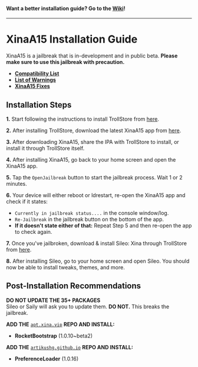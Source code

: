 #### Want a better installation guide? Go to the [Wiki](https://github.com/NotDarkn/XinaA15/wiki/Installation)!
***
# XinaA15 Installation Guide
XinaA15 is a jailbreak that is in-development and in public beta. **Please make sure to use this jailbreak with precaution.**

- [**Compatibility List**](https://github.com/NotDarkn/XinaA15/wiki/Compatibility)
- [**List of Warnings**](https://github.com/NotDarkn/XinaA15/wiki/Warnings)
- [**XinaA15 Fixes**](https://github.com/NotDarkn/XinaA15/wiki/Fixes)

## Installation Steps
**1.** Start following the instructions to install TrollStore from [here](https://github.com/opa334/TrollStore/blob/main/install_trollhelperota_ios15.md).

**2.** After installing TrollStore, download the latest XinaA15 app from [here](https://github.com/jacksight/xina520_official_jailbreak/releases).

**3.** After downloading XinaA15, share the IPA with TrollStore to install, or install it through TrollStore itself.

**4.** After installing XinaA15, go back to your home screen and open the XinaA15 app.

**5.** Tap the `OpenJailbreak` button to start the jailbreak process. Wait 1 or 2 minutes.

**6.** Your device will either reboot or ldrestart, re-open the XinaA15 app and check if it states:
- `Currently in jailbreak status....` in the console window/log.
- `Re-Jailbreak` in the jailbreak button on the bottom of the app.
- **If it doesn't state either of that:** Repeat Step 5 and then re-open the app to check again.

**7.** Once you've jailbroken, download & install Sileo: Xina through TrollStore from [here](https://github.com/Sileo/Sileo/releases).

**8.** After installing Sileo, go to your home screen and open Sileo. You should now be able to install tweaks, themes, and more.

## Post-Installation Recommendations
**DO NOT UPDATE THE 35+ PACKAGES** <br>
Sileo or Saily will ask you to update them. **DO NOT.** This breaks the jailbreak.

**ADD THE** [`apt.xina.vip`](https://apt.xina.vip) **REPO AND INSTALL:**
- **RocketBootstrap** (1.0.10~beta2)

**ADD THE** [`artikushg.github.io`](https://artikushg.github.io) **REPO AND INSTALL:**
- **PreferenceLoader** (1.0.16)

